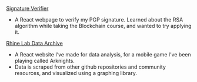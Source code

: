 [Signature Verifier](https://1f35c.github.io/signature-verifier/)
- A React webpage to verify my PGP signature. Learned about the RSA algorithm while taking the Blockchain course, and wanted to try applying it.

[Rhine Lab Data Archive](https://1f35c.github.io/ak-headhunting/)
- A React website I’ve made for data analysis, for a mobile game I’ve been playing called Arknights.
- Data is scraped from other github repositories and community resources, and visualized using a graphing library.
